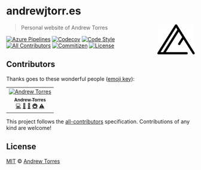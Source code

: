 # andrewjtorr.es

<a href="https://andrewjtorr.es" rel="noopener noreferrer" target="_blank">
  <img align="right" alt="Andrew Torres" height="80" src="src/assets/logo.svg" width="100">
</a>

> Personal website of Andrew Torres

[![Azure Pipelines](https://flat.badgen.net/azure-pipelines/ajtorres9/andrewjtorr.es/ajtorres9.andrewjtorr.es/master?label=build)](https://dev.azure.com/ajtorres9/andrewjtorr.es/_build/latest?definitionId=4)
[![Codecov](https://flat.badgen.net/codecov/c/github/ajtorres9/andrewjtorr.es/master)](https://codecov.io/gh/ajtorres9/andrewjtorr.es)
[![Code Style](https://flat.badgen.net/badge/code%20style/prettier/ff69b4)](https://github.com/prettier/prettier)
[![All Contributors](https://flat.badgen.net/badge/all%20contributors/1/orange)](#contributors)
[![Commitizen](https://flat.badgen.net/badge/commitizen/friendly/green)](https://github.com/commitizen/cz-cli)
[![License](https://flat.badgen.net/github/license/ajtorres9/andrewjtorr.es)](license)

## Contributors

Thanks goes to these wonderful people ([emoji key](https://allcontributors.org/docs/en/emoji-key)):

<!-- ALL-CONTRIBUTORS-LIST:START - Do not remove or modify this section -->
<!-- prettier-ignore -->
<table><tr><td align="center"><a href="https://andrewjtorr.es"><img src="https://avatars2.githubusercontent.com/u/450495?v=4" width="100px;" alt="Andrew Torres"/><br /><sub><b>Andrew Torres</b></sub></a><br /><a href="https://github.com/ajtorres9/andrewjtorr.es/commits?author=ajtorres9" title="Code">💻</a> <a href="https://github.com/ajtorres9/andrewjtorr.es/commits?author=ajtorres9" title="Documentation">📖</a> <a href="#ideas-ajtorres9" title="Ideas, Planning, & Feedback">🤔</a> <a href="#infra-ajtorres9" title="Infrastructure (Hosting, Build-Tools, etc)">🚇</a> <a href="https://github.com/ajtorres9/andrewjtorr.es/commits?author=ajtorres9" title="Tests">⚠️</a></td></tr></table>

<!-- ALL-CONTRIBUTORS-LIST:END -->

This project follows the [all-contributors](https://allcontributors.org) specification. Contributions of any
kind are welcome!

## License

[MIT](license) &copy; [Andrew Torres](https://andrewjtorr.es)
